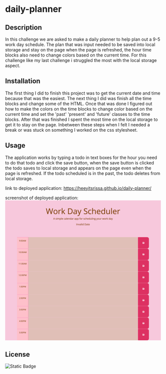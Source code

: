 # daily-planner

## Description
In this challenge we are asked to make a daily planner to help plan out a 9-5 work day schedule. The plan that was input needed to be saved into local storage and stay on the page when the page is refreshed, the hour time blocks also need to change colors based on the current time. For this challenge like my last challenge i struggled the most with the local storage aspect.

## Installation
The first thing I did to finish this project was to get the current date and time because that was the easiest. The next thing I did was finish all the time blocks and change some of the HTML. Once that was done I figured out how to make the colors on the time blocks to change color based on the current time and set the 'past' 'present' and 'future' classes to the time blocks. After that was finished I spent the most time on the local storage to get it to stay on the page. Inbetween these steps when I felt I needed a break or was stuck on something I worked on the css stylesheet.

## Usage 
The application works by typing a todo in text boxes for the hour you need to do that todo and click the save button, when the save button is clicked the todo saves to local storage and appears on the page even when the page is refreshed. If the todo scheduled is in the past, the todo deletes from local storage.

link to deployed application: https://heeyitsrissa.github.io/daily-planner/

screenshot of deployed application: ![Alt text](assets/images/daily-planner.png)

## License 
![Static Badge](https://img.shields.io/badge/license-MIT-blue)

